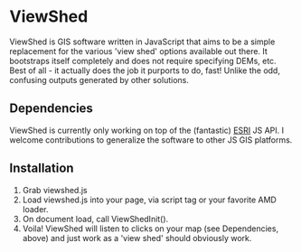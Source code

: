 # ViewShed
ViewShed is GIS software written in JavaScript that aims to be a simple replacement for the various 'view shed' options available out there.  It bootstraps itself completely and does not require specifying DEMs, etc.  Best of all - it actually does the job it purports to do, fast!  Unlike the odd, confusing outputs generated by other solutions.

## Dependencies
ViewShed is currently only working on top of the (fantastic) [ESRI](http://esri.com) JS API.  I welcome contributions to generalize the software to other JS GIS platforms.

## Installation
1. Grab viewshed.js
2. Load viewshed.js into your page, via script tag or your favorite AMD loader.
3. On document load, call ViewShedInit().
4. Voila!  ViewShed will listen to clicks on your map (see Dependencies, above) and just work as a 'view shed' should obviously work.

[Demo!]: (viewshed-demo.html)

